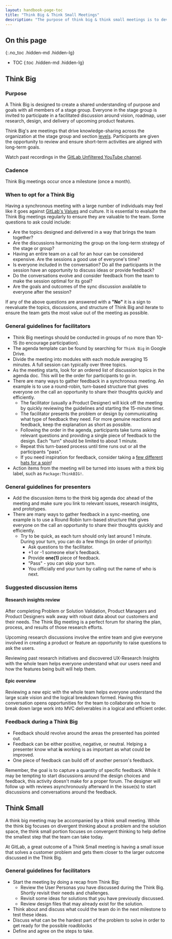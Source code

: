 ```yaml
---
layout: handbook-page-toc
title: "Think Big & Think Small Meetings"
description: "The purpose of think big & think small meetings is to develop a shared understanding of goals by discussing vision, roadmap, research, design, and delivery of upcoming features."
---
```


## On this page
{:.no_toc .hidden-md .hidden-lg}

- TOC
{:toc .hidden-md .hidden-lg}

## Think Big

### Purpose

A Think Big is designed to create a shared understanding of purpose and goals with all members of a stage group. Everyone in the stage group is invited to participate in a facilitated discussion around vision, roadmap, user research, design, and delivery of upcoming product features.

Think Big's are meetings that drive knowledge-sharing across the organization at the stage group and section [levels](/handbook/product/categories/#hierarchy). Participants are given the opportunity to review and ensure short-term activities are aligned with long-term goals. 

Watch past recordings in the [GitLab Unfiltered YouTube channel](https://www.youtube.com/channel/UCMtZ0sc1HHNtGGWZFDRTh5A).

### Cadence

Think Big meetings occur once a milestone (once a month).

### When to opt for a Think Big

Having a synchronous meeting with a large number of individuals may feel like it goes against [GitLab's Values](/handbook/values/) and culture. It is essential to evaluate the Think Big meetings regularly to ensure they are valuable to the team. Some questions to ask could include: 

* Are the topics designed and delivered in a way that brings the team together?
* Are the discussions harmonizing the group on the long-term strategy of the stage or group?
* Having an entire team on a call for an hour can be considered expensive. Are the sessions a good use of everyone's time? 
* Is everyone included in the conversation? Do all the participants in the session have an opportunity to discuss ideas or provide feedback?
* Do the conversations evolve and consider feedback from the team to make the session optimal for its goal? 
* Are the goals and outcomes of the sync discussion available to everyone after the session? 

If any of the above questions are answered with a **"No"** it is a sign to reevaluate the topics, discussions, and structure of Think Big and iterate to ensure the team gets the most value out of the meeting as possible.

### General guidelines for facilitators

* Think Big meetings should be conducted in groups of no more than 10-15 (to encourage participation).
* The agenda template can be found by searching for `Think Big` in Google Drive.
* Divide the meeting into modules with each module averaging 15 minutes. A full session can typically over three topics.
* As the meeting starts, look for an ordered list of discussion topics in the agenda doc. This will be the order for participants to go in.
* There are many ways to gather feedback in a synchronous meeting. An example is to use a round-robin, turn-based structure that gives everyone on the call an opportunity to share their thoughts quickly and efficiently. 
   * The facilitator (usually a Product Designer) will kick off the meeting by quickly reviewing the guidelines and starting the 15-minute timer.
   * The facilitator presents the problem or design by communicating what type of feedback they need. For more genuine reactions and feedback, keep the explanation as short as possible.
   * Following the order in the agenda, participants take turns asking relevant questions and providing a single piece of feedback to the design. Each "turn" should be limited to about 1 minute.
   * Repeat this turn-based process until time runs out or all the participants "pass".
   * If you need inspiration for feedback, consider taking a [few different hats for a spin](https://www.mindtools.com/pages/article/newTED_07.htm)!
* Action items from the meeting will be turned into issues with a think big label, such as `Package:ThinkBIG!`.

### General guidelines for presenters

* Add the discussion items to the think big agenda doc ahead of the meeting and make sure you link to relevant issues, research insights, and prototypes.
* There are many ways to gather feedback in a sync-meeting, one example is to use a Round Robin turn-based structure that gives everyone on the call an opportunity to share their thoughts quickly and efficiently.
   * Try to be quick, as each turn should only last around 1 minute. During your turn, you can do a few things (in order of priority):
      * Ask questions to the facilitator.
      * +1 or -1 someone else's feedback.
      * Provide **one(1)** piece of feedback.
      * "Pass" - you can skip your turn.
      * You officially end your turn by calling out the name of who is next.

### Suggested discussion items

#### Research insights review

After completing Problem or Solution Validation, Product Managers and Product Designers walk away with robust data about our customers and their needs. The Think Big meeting is a perfect forum for sharing the plan, process, and results of those research efforts. 

Upcoming research discussions involve the entire team and give everyone involved in creating a product or feature an opportunity to raise questions to ask the users.

Reviewing past research initiatives and discovered UX-Research Insights with the whole team helps everyone understand what our users need and how the features being built will help them.

#### Epic overview

Reviewing a new epic with the whole team helps everyone understand the large scale vision and the logical breakdown formed. Having this conversation opens opportunities for the team to collaborate on how to break down large work into MVC deliverables in a logical and efficient order.

### Feedback during a Think Big

*  Feedback should revolve around the areas the presented has pointed out.
*  Feedback can be either positive, negative, or neutral. Helping a presenter know what **is** working is as important as what could be improved.
*  One piece of feedback can build off of another person's feedback.

Remember, the goal is to capture a quantity of specific feedback. While it may be tempting to start discussions around the design choices and feedback, this activity doesn't make for a proper forum. The designer will follow up with reviews asynchronously afterward in the issue(s) to start discussions and conversations around the feedback.

## Think Small

A think big meeting may be accompanied by a think small meeting. While the think big focuses on divergent thinking about a problem and the solution space, the think small portion focuses on convergent thinking to help define the smallest step that the team can take today. 

At GitLab, a great outcome of a Think Small meeting is having a small issue that solves a customer problem and gets them closer to the larger outcome discussed in the Think Big.

### General guidelines for facilitators

* Start the meeting by doing a recap from Think Big:
   * Review the User Personas you have discussed during the Think Big. Shortly revisit their needs and challenges. 
   * Revisit some ideas for solutions that you have previously discussed.
   * Review design files that may already exist for the solution.
* Think about and discuss what could the team do in the next milestone to test these ideas.
* Discuss what can be the hardest part of the problem to solve in order to get ready for the possible roadblocks
* Define and agree on the steps to take.
